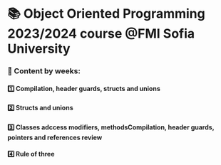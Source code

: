 # :books: Object Oriented Programming 2023/2024 course @FMI Sofia University

### :pushpin: Content by weeks:

#### :one: Compilation, header guards, structs and unions

#### :two: Structs and unions

#### :three: Classes adccess modifiers, methodsCompilation, header guards, pointers and references review

#### :four: Rule of three
